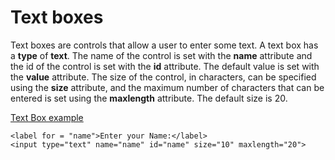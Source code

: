 
# Text boxes
Text boxes are controls that allow a user to enter some text. A text box has a **type** of **text**. The name of the control is 
set with the **name** attribute and the id of the control is set with the **id** attribute. 
The default value is set with the **value** attribute. The size of the control, in characters, can be specified using the **size**
attribute, and the maximum number of characters that can be entered is set using the **maxlength** attribute. The default size is 20.

<a href="archives/Class Htmls/form1.htm" target = "_blank">Text Box example</a>
~~~
<label for = "name">Enter your Name:</label>
<input type="text" name="name" id="name" size="10" maxlength="20">
~~~